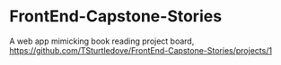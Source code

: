 # FrontEnd-Capstone-Stories
A web app mimicking book reading
project board, https://github.com/TSturtledove/FrontEnd-Capstone-Stories/projects/1
